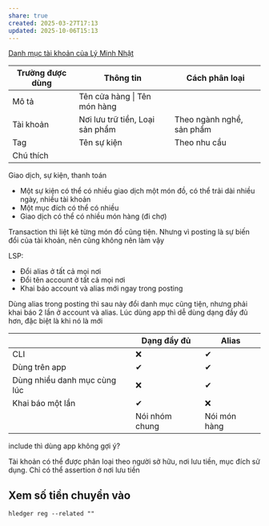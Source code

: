 ```yaml
---
share: true
created: 2025-03-27T17:13
updated: 2025-10-06T15:13
---
```

[Danh mục tài khoản của Lý Minh Nhật](../../../%F0%9F%93%90D%E1%BB%B1%20%C3%A1n/Gi%C3%BAp%20nhau%20tho%C3%A1t%20n%E1%BB%A3/Qu%E1%BB%B9/Danh%20m%E1%BB%A5c%20t%C3%A0i%20kho%E1%BA%A3n.md)

| Trường được dùng | Thông tin                       | Cách phân loại            |
| ---------------- | ------------------------------- | ------------------------- |
| Mô tả            | Tên cửa hàng \| Tên món hàng    |                           |
| Tài khoản        | Nơi lưu trữ tiền, Loại sản phẩm | Theo ngành nghề, sản phẩm |
| Tag              | Tên sự kiện                     | Theo nhu cầu              |
| Chú thích        |                                 |                           |

Giao dịch, sự kiện, thanh toán

- Một sự kiện có thể có nhiều giao dịch một món đồ, có thể trải dài nhiều ngày, nhiều tài khoản
- Một mục đích có thể có nhiều
- Giao dịch có thể có nhiều món hàng (đi chợ)

Transaction thì liệt kê từng món đồ cũng tiện. Nhưng vì posting là sự biến đổi của tài khoản, nên cũng không nên làm vậy 

LSP:
- Đổi alias ở tất cả mọi nơi 
- Đổi tên account ở tất cả mọi nơi 
- Khai báo account và alias mới ngay trong posting

Dùng alias trong posting thì sau này đổi danh mục cũng tiện, nhưng phải khai báo 2 lần ở account và alias. Lúc dùng app thì dễ dùng dạng đầy đủ hơn, đặc biệt là khi nó là mới

|                              | Dạng đầy đủ    | Alias        |
| ---------------------------- | -------------- | ------------ |
| CLI                          | ❌             | ✔            |
| Dùng trên app                | ✔              | ✔            |
| Dùng nhiều danh mục cùng lúc | ❌             | ✔            |
| Khai báo một lần             | ✔              | ❌           |
|                              | Nói nhóm chung | Nói món hàng |


include thì dùng app không gợi ý?

Tài khoản có thể được phân loại theo người sở hữu, nơi lưu tiền, mục đích sử dụng. Chỉ có thể assertion ở nơi lưu tiền

## Xem số tiền chuyển vào
```
hledger reg --related "" 
```